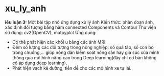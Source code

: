 # xu_ly_anh

**iểu luận 3:** Một bài tập nhỏ ứng dụng xử lý ảnh
Kiến thức: phân đoạn ảnh, xác định đối tượng bằng hàm connected Components và Contour
Thư viện sử dụng: cv2(OpenCV), matpyplot
Ứng dụng: 
+ Có thể phát hiện các khối u bằng các ảnh MRI.
+ Đếm số lượng các đối tượng trong nông nghiệp: số quả táo, số con bò trong chuồng,... giúp nông dân kiểm soát nông sản hay gia súc của mình thông qua mô hình nâng cao trong Deep learning(đây chỉ cơ bản không có áp dụng deep learning).
+ Phát hiện vạch kẻ đường, tiền đề cho các mô hình xe tự lái.
